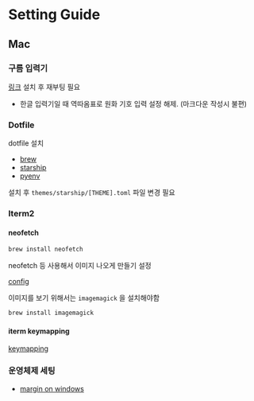 # Setting Guide

## Mac

### 구름 입력기

[링크](https://gureum.io/)
설치 후 재부팅 필요

* 한글 입력기일 때 역따옴표로 원화 기호 입력 설정 해제. (마크다운 작성시 불편)

### Dotfile

dotfile 설치

* [brew](https://brew.sh/ko/)
* [starship](https://starship.rs/guide/#%F0%9F%9A%80-installation)
* [pyenv](https://github.com/pyenv/pyenv)

설치 후 `themes/starship/[THEME].toml` 파일 변경 필요

### Iterm2

#### neofetch

```zsh
brew install neofetch
```

neofetch 등 사용해서 이미지 나오게 만들기 설정

[config](https://younsl.github.io/blog/setup-neofetch-on-iterm2/)

이미지를 보기 위해서는 `imagemagick` 을 설치해야함

```zsh
brew install imagemagick
```

#### iterm keymapping

[keymapping](https://blog.toshima.ru/2022/06/23/enable-option-arrow-key-in-zsh.html)

### 운영체제 세팅

* [margin on windows](https://community.folivora.ai/t/snapping-windows-not-expanding-edges-of-windows/39196/2)

